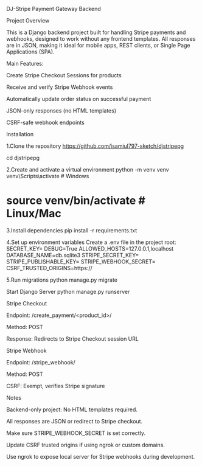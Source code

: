 DJ-Stripe Payment Gateway Backend

Project Overview

This is a Django backend project built for handling Stripe payments and webhooks, designed to work without any frontend templates.
All responses are in JSON, making it ideal for mobile apps, REST clients, or Single Page Applications (SPA).

Main Features:

Create Stripe Checkout Sessions for products

Receive and verify Stripe Webhook events

Automatically update order status on successful payment

JSON-only responses (no HTML templates)

CSRF-safe webhook endpoints

Installation

1.Clone the repository
https://github.com/isamiul797-sketch/djstripepg

cd djstripepg

2.Create and activate a virtual environment
python -m venv venv
venv\Scripts\activate  # Windows
# source venv/bin/activate  # Linux/Mac

3.Install dependencies
pip install -r requirements.txt

4.Set up environment variables
Create a .env file in the project root:
SECRET_KEY=<your-django-secret-key>
DEBUG=True
ALLOWED_HOSTS=127.0.0.1,localhost
DATABASE_NAME=db.sqlite3
STRIPE_SECRET_KEY=<your-stripe-secret-key>
STRIPE_PUBLISHABLE_KEY=<your-stripe-publishable-key>
STRIPE_WEBHOOK_SECRET=<your-stripe-webhook-secret>
CSRF_TRUSTED_ORIGINS=https://<ngrok-or-domain>

5.Run migrations
python manage.py migrate

Start Django Server
python manage.py runserver

Stripe Checkout

Endpoint: /create_payment/<product_id>/

Method: POST

Response: Redirects to Stripe Checkout session URL


Stripe Webhook

Endpoint: /stripe_webhook/

Method: POST

CSRF: Exempt, verifies Stripe signature

Notes

Backend-only project: No HTML templates required.

All responses are JSON or redirect to Stripe checkout.

Make sure STRIPE_WEBHOOK_SECRET is set correctly.

Update CSRF trusted origins if using ngrok or custom domains.

Use ngrok to expose local server for Stripe webhooks during development.
